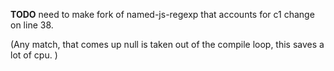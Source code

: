 **TODO**
need to make fork of named-js-regexp that accounts for c1 change on line 38.

(Any match, that comes up null is taken out of the compile loop, this saves a lot of cpu. )
